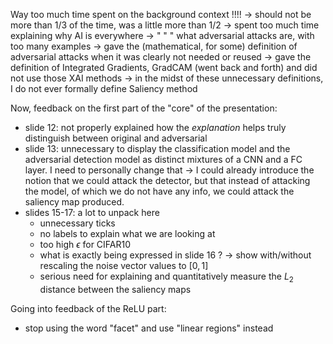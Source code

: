 
Way too much time spent on the background context !!!!
-> should not be more than 1/3 of the time, was a little more than 1/2
-> spent too much time explaining why AI is everywhere
-> " " " what adversarial attacks are, with too many examples
-> gave the (mathematical, for some) definition of adversarial attacks when it was clearly not needed or reused
-> gave the definition of Integrated Gradients, GradCAM (went back and forth) and did not use those XAI methods
-> in the midst of these unnecessary definitions, I do not ever formally define Saliency method

Now, feedback on the first part of the "core" of the presentation:
- slide 12: not properly explained how the _explanation_ helps truly distinguish between original and adversarial
- slide 13: unnecessary to display the classification model and the adversarial detection model as distinct mixtures of a CNN and a FC layer. I need to personally change that
-> I could already introduce the notion that we could attack the detector, but that instead of attacking the model, of which we do not have any info, we could attack the saliency map produced.
- slides 15-17: a lot to unpack here
	- unnecessary ticks
	- no labels to explain what we are looking at
	- too high $\epsilon$ for CIFAR10
	- what is exactly being expressed in slide 16 ?
	-> show with/without rescaling the noise vector values to $[0, 1]$
	- serious need for explaining and quantitatively measure the $L_2$ distance between the saliency maps

Going into feedback of the ReLU part:
- stop using the word "facet" and use "linear regions" instead 
 